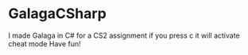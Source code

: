 # GalagaCSharp
I made Galaga in C# for a CS2 assignment 
if you press c it will activate cheat mode
Have fun!
